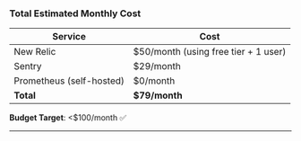 ### Total Estimated Monthly Cost

| Service | Cost |
|---------|------|
| New Relic | $50/month (using free tier + 1 user) |
| Sentry | $29/month |
| Prometheus (self-hosted) | $0/month |
| **Total** | **$79/month** |

**Budget Target**: <$100/month ✅

---
